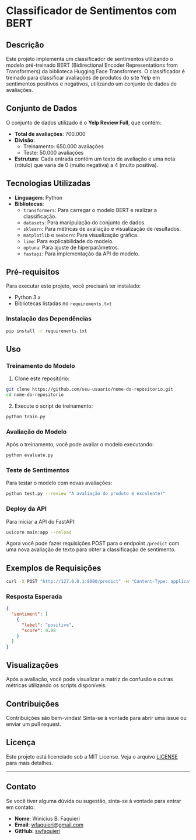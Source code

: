 # Classificador de Sentimentos com BERT

## Descrição

Este projeto implementa um classificador de sentimentos utilizando o modelo pré-treinado BERT (Bidirectional Encoder Representations from Transformers) da biblioteca Hugging Face Transformers. O classificador é treinado para classificar avaliações de produtos do site Yelp em sentimentos positivos e negativos, utilizando um conjunto de dados de avaliações.

## Conjunto de Dados

O conjunto de dados utilizado é o **Yelp Review Full**, que contém:

- **Total de avaliações**: 700.000
- **Divisão**:
  - Treinamento: 650.000 avaliações
  - Teste: 50.000 avaliações
- **Estrutura**: Cada entrada contém um texto de avaliação e uma nota (rótulo) que varia de 0 (muito negativa) a 4 (muito positiva).

## Tecnologias Utilizadas

- **Linguagem**: Python
- **Bibliotecas**:
  - `transformers`: Para carregar o modelo BERT e realizar a classificação.
  - `datasets`: Para manipulação do conjunto de dados.
  - `sklearn`: Para métricas de avaliação e visualização de resultados.
  - `matplotlib` e `seaborn`: Para visualização gráfica.
  - `lime`: Para explicabilidade do modelo.
  - `optuna`: Para ajuste de hiperparâmetros.
  - `fastapi`: Para implementação da API do modelo.

## Pré-requisitos

Para executar este projeto, você precisará ter instalado:

- Python 3.x
- Bibliotecas listadas no `requirements.txt`

### Instalação das Dependências

```bash
pip install -r requirements.txt
```

## Uso

### Treinamento do Modelo

1. Clone este repositório:

```bash
git clone https://github.com/seu-usuario/nome-do-repositorio.git
cd nome-do-repositorio
```

2. Execute o script de treinamento:

```bash
python train.py
```

### Avaliação do Modelo

Após o treinamento, você pode avaliar o modelo executando:

```bash
python evaluate.py
```

### Teste de Sentimentos

Para testar o modelo com novas avaliações:

```bash
python test.py --review "A avaliação do produto é excelente!"
```

### Deploy da API

Para iniciar a API do FastAPI:

```bash
uvicorn main:app --reload
```

Agora você pode fazer requisições POST para o endpoint `/predict` com uma nova avaliação de texto para obter a classificação de sentimento.

## Exemplos de Requisições

```bash
curl -X POST "http://127.0.0.1:8000/predict" -H "Content-Type: application/json" -d "{"review": "O produto é ótimo!"}"
```

### Resposta Esperada

```json
{
  "sentiment": [
    {
      "label": "positive",
      "score": 0.98
    }
  ]
}
```

## Visualizações

Após a avaliação, você pode visualizar a matriz de confusão e outras métricas utilizando os scripts disponíveis.

## Contribuições

Contribuições são bem-vindas! Sinta-se à vontade para abrir uma issue ou enviar um pull request.

## Licença

Este projeto está licenciado sob a MIT License. Veja o arquivo [LICENSE](LICENSE) para mais detalhes.

---

## Contato

Se você tiver alguma dúvida ou sugestão, sinta-se à vontade para entrar em contato:

- **Nome**: Winicius B. Faquieri
- **Email**: wfaquieri@gmail.com
- **GitHub**: [swfaquieri](https://github.com/wfaquieri)

